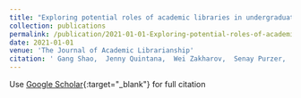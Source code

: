 ```yaml
---
title: "Exploring potential roles of academic libraries in undergraduate data science education curriculum development"
collection: publications
permalink: /publication/2021-01-01-Exploring-potential-roles-of-academic-libraries-in-undergraduate-data-science-education-curriculum-development
date: 2021-01-01
venue: 'The Journal of Academic Librarianship'
citation: ' Gang Shao,  Jenny Quintana,  Wei Zakharov,  Senay Purzer,  Eunhye Kim, &quot;Exploring potential roles of academic libraries in undergraduate data science education curriculum development.&quot; The Journal of Academic Librarianship, 2021.'
---
```

Use [Google Scholar](https://scholar.google.com/scholar?q=Exploring+potential+roles+of+academic+libraries+in+undergraduate+data+science+education+curriculum+development){:target="_blank"} for full citation